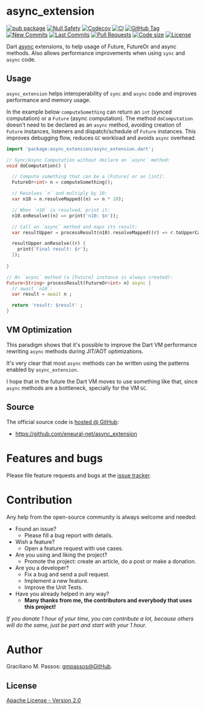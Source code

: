 # async_extension

[![pub package](https://img.shields.io/pub/v/async_extension.svg?logo=dart&logoColor=00b9fc)](https://pub.dev/packages/async_extension)
[![Null Safety](https://img.shields.io/badge/null-safety-brightgreen)](https://dart.dev/null-safety)
[![Codecov](https://img.shields.io/codecov/c/github/eneural-net/async_extension)](https://app.codecov.io/gh/eneural-net/async_extension)
[![CI](https://img.shields.io/github/workflow/status/eneural-net/async_extension/Dart%20CI/master?logo=github-actions&logoColor=white)](https://github.com/eneural-net/async_extension/actions)
[![GitHub Tag](https://img.shields.io/github/v/tag/eneural-net/async_extension?logo=git&logoColor=white)](https://github.com/eneural-net/async_extension/releases)
[![New Commits](https://img.shields.io/github/commits-since/eneural-net/async_extension/latest?logo=git&logoColor=white)](https://github.com/eneural-net/async_extension/network)
[![Last Commits](https://img.shields.io/github/last-commit/eneural-net/async_extension?logo=git&logoColor=white)](https://github.com/eneural-net/async_extension/commits/master)
[![Pull Requests](https://img.shields.io/github/issues-pr/eneural-net/async_extension?logo=github&logoColor=white)](https://github.com/eneural-net/async_extension/pulls)
[![Code size](https://img.shields.io/github/languages/code-size/eneural-net/async_extension?logo=github&logoColor=white)](https://github.com/eneural-net/async_extension)
[![License](https://img.shields.io/github/license/eneural-net/async_extension?logo=open-source-initiative&logoColor=green)](https://github.com/eneural-net/async_extension/blob/master/LICENSE)

Dart [async][dart_async] extensions, to help usage of Future, FutureOr and async methods. Also
allows performance improvements when using `sync` and `async` code.

[dart_async]: https://api.dart.dev/stable/2.13.1/dart-async/dart-async-library.html

## Usage

`async_extension` helps interoperability of `sync` and `async` code and improves performance and
memory usage.

In the example below `computeSomething` can return an `int` (synced computation) or
a `Future` (async computation). The method `doComputation` doesn't need to be
declared as an `async` method, avoiding creation of `Future` instances, listeners and
dispatch/schedule of `Future` instances. This improves debugging flow,
reduces `GC` workload and avoids `async` overhead.

```dart
import 'package:async_extension/async_extension.dart';

// Sync/Async Computation without declare an `async` method:
void doComputation() {

  // Compute something that can be a [Future] or an [int]:
  FutureOr<int> n = computeSomething();

  // Resolves `n` and multiply by 10:
  var n10 = n.resolveMapped((n) => n * 10);

  // When `n10` is resolved, print it:
  n10.onResolve((n) => print('n10: $n'));

  // Call an `async` method and maps its result:
  var resultUpper = processResult(n10).resolveMapped((r) => r.toUpperCase());

  resultUpper.onResolve((r) {
    print('Final result: $r');
  });
  
}

// An `async` method (a [Future] instance is always created):
Future<String> processResult(FutureOr<int> n) async {
  // await `n10`:
  var result = await n ;

  return 'result: $result' ;
}
```

## VM Optimization

This paradigm shows that it's possible to improve the Dart VM performance
rewriting `async` methods during JIT/AOT optimizations.

It's very clear that most `async` methods can be written using the patterns
enabled by `async_extension`.

I hope that in the future the Dart VM moves to use something like that,
since `async` methods are a bottleneck, specially for the VM `GC`.

## Source

The official source code is [hosted @ GitHub][github_async_extension]:

- https://github.com/eneural-net/async_extension

[github_async_extension]: https://github.com/eneural-net/async_extension

# Features and bugs

Please file feature requests and bugs at the [issue tracker][tracker].

# Contribution

Any help from the open-source community is always welcome and needed:

- Found an issue?
    - Please fill a bug report with details.
- Wish a feature?
    - Open a feature request with use cases.
- Are you using and liking the project?
    - Promote the project: create an article, do a post or make a donation.
- Are you a developer?
    - Fix a bug and send a pull request.
    - Implement a new feature.
    - Improve the Unit Tests.
- Have you already helped in any way?
    - **Many thanks from me, the contributors and everybody that uses this project!**

*If you donate 1 hour of your time, you can contribute a lot,
because others will do the same, just be part and start with your 1 hour.*

[tracker]: https://github.com/eneural-net/async_extension/issues

# Author

Graciliano M. Passos: [gmpassos@GitHub][github].

[github]: https://github.com/gmpassos

## License

[Apache License - Version 2.0][apache_license]

[apache_license]: https://www.apache.org/licenses/LICENSE-2.0.txt
